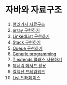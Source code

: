 # 자바와 자료구조

01. [여러가지 자료구조]()
02. [array 구현하기]()
03. [LinkedList 구현하기]()
04. [Stack 구현하기]()
05. [Queue 구현하기]()
06. [Generic programming]()
07. [T extends 클래스 사용하기]()
08. [제네릭 메서드 활용]()
09. [컬렉션 프레임워크]()
10. [List 인터페이스]()